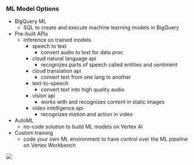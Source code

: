 ### ML Model Options
- BigQuery ML
	- SQL to create and execute machine learning models in BigQuery
- Pre-built APIs
	- inference on trained models
		- speech to text
			- convert audio to text for data proc
		- cloud natural language api
			- recognizes parts of speech called entities and sentiment
		- cloud translation api
			- convert text from one lang to another
		- text-to-speech
			- convert text into high quality audio
		- vision api
			- works with and recognizes content in static images
		- video intelligence api
			- recognizes motion and action in video
- AutoML
	- no-code solution to build ML models on Vertex AI
- Custom training
	- code your own ML environment to have control over the ML pipeline on Vertex Workbench

![](./google-ml-options.png)

